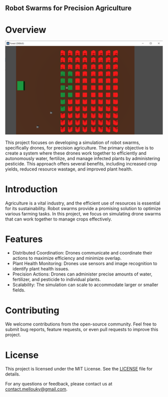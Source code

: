 Robot Swarms for Precision Agriculture
------------------------------------------

# Overview

![Screenshot from the project showing robots working together to water, fertilize and manage infacted plants](./essaim_robot/img/Screenshot.png)

This project focuses on developing a simulation of robot swarms, specifically drones, for precision agriculture. The primary objective is to create a system where these drones work together to efficiently and autonomously water, fertilize, and manage infected plants by administering pesticide. This approach offers several benefits, including increased crop yields, reduced resource wastage, and improved plant health.

# Introduction
Agriculture is a vital industry, and the efficient use of resources is essential for its sustainability. Robot swarms provide a promising solution to optimize various farming tasks. In this project, we focus on simulating drone swarms that can work together to manage crops effectively.

# Features
+ Distributed Coordination: Drones communicate and coordinate their actions to maximize efficiency and minimize overlap.
+ Plant Health Monitoring: Drones use sensors and image recognition to identify plant health issues.
+ Precision Actions: Drones can administer precise amounts of water, fertilizer, and pesticide to individual plants.
+ Scalability: The simulation can scale to accommodate larger or smaller fields.

# Contributing
We welcome contributions from the open-source community. Feel free to submit bug reports, feature requests, or even pull requests to improve this project. 

# License
This project is licensed under the MIT License. See the [LICENSE](https://github.com/Momellouky/Robot-Swarms/blob/main/LICENSE) file for details.



For any questions or feedback, please contact us at contact.mellouky@gmail.com.